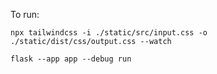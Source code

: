 To run:

```shell
npx tailwindcss -i ./static/src/input.css -o ./static/dist/css/output.css --watch

flask --app app --debug run 
```
